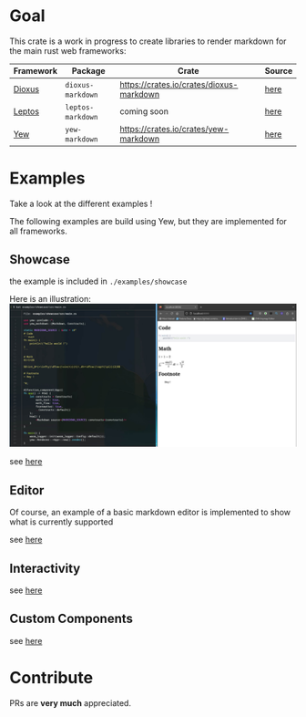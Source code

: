 # Goal

This crate is a work in progress to create libraries to render markdown for the main rust web frameworks:

| Framework | Package | Crate | Source |
| --------- | ------- | ----- | ---- |
| [Dioxus](https://dioxuslabs.com/) | `dioxus-markdown` | https://crates.io/crates/dioxus-markdown | [here](./dioxus-markdown) |
| [Leptos](https://www.leptos.dev/) | `leptos-markdown` | coming soon | [here](./leptos-markdown) |
| [Yew](https://yew.rs) | `yew-markdown` | https://crates.io/crates/yew-markdown | [here](./yews-markdown) |



# Examples
Take a look at the different examples !

The following examples are build using Yew, but they are implemented for all frameworks.

## Showcase
the example is included in `./examples/showcase`

Here is an illustration:
![](./img/showcase.jpg)

see [here](https://rambip.github.io/rust-web-markdown/showcase)

## Editor
Of course, an example of a basic markdown editor is implemented to show what is currently supported

see [here](https://rambip.github.io/rust-web-markdown/editor)

## Interactivity
see [here](https://rambip.github.io/rust-web-markdown/onclick)

## Custom Components
see [here](https://rambip.github.io/rust-web-markdown/custom-components)

# Contribute

PRs are **very much** appreciated.
